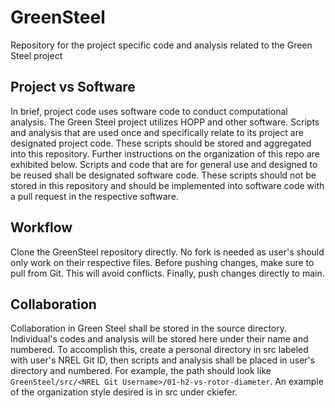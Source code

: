 # GreenSteel
Repository for the project specific code and analysis related to the Green Steel project

## Project vs Software

In brief, project code uses software code to conduct computational analysis.  The Green Steel project utilizes HOPP and other software.  Scripts and analysis that are used once and specifically relate to its project are designated project code.  These scripts should be stored and aggregated into this repository.  Further instructions on the organization of this repo are exhibited below.  Scripts and code that are for general use and designed to be reused shall be designated software code.  These scripts should not be stored in this repository and should be implemented into software code with a pull request in the respective software.

## Workflow
Clone the GreenSteel repository directly.  No fork is needed as user's should only work on their respective files.  Before pushing changes, make sure to pull from Git.  This will avoid conflicts.  Finally, push changes directly to main.

## Collaboration
Collaboration in Green Steel shall be stored in the source directory.  Individual's codes and analysis will be stored here under their name and numbered.  To accomplish this, create a personal directory in src labeled with user's NREL Git ID, then scripts and analysis shall be placed in user's directory and numbered.  For example, the path should look like `GreenSteel/src/<NREL Git Username>/01-h2-vs-rotor-diameter`.  An example of the organization style desired is in src under ckiefer.
                

